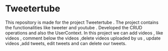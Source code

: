 # Tweetertube

This repository is made for the project Tweetertube . The project contains the functionalities like tweeter and youtube . Developed the CRUD operations and also the UserContext. In this project we can add videos , like videos , comment below the videos ,delete videos uploaded by us , update videos ,add tweets, edit tweets and can delete our tweets.
